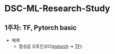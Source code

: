 # DSC-ML-Research-Study

## 1주차: TF, Pytorch basic
* 예제
  * 합성곱 오토인코더([pytorch](https://github.com/silverstar0727/Pytorch_tutorial/blob/main/9%EC%9E%A5%20%EC%98%A4%ED%86%A0%EC%9D%B8%EC%BD%94%EB%8D%94/9.2%20%ED%95%A9%EC%84%B1%EA%B3%B1%20%EC%98%A4%ED%86%A0%EC%9D%B8%EC%BD%94%EB%8D%94(Convolutional_Autoencoder).ipynb) -> [TF](https://github.com/silverstar0727/DSC-ML-Research-Study/blob/main/%ED%95%A9%EC%84%B1%EA%B3%B1_%EC%98%A4%ED%86%A0%EC%9D%B8%EC%BD%94%EB%8D%94_%EB%AA%A8%EB%8D%B8%EB%A7%81.ipynb)): 
